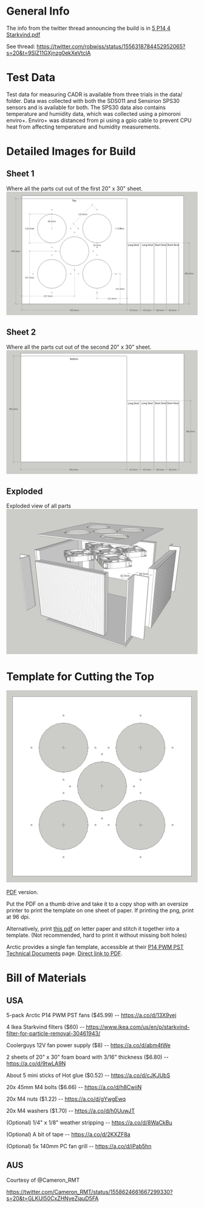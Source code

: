 # General Info

The info from the twitter thread announcing the build is in [5 P14 4 Starkvind.pdf](5%20P14%204%20Starkvind.pdf)

See thread: https://twitter.com/robwiss/status/1556318784452952065?s=20&t=9SlZ11GXjnzg0ekXeVtclA

# Test Data

Test data for measuring CADR is available from three trials in the data/ folder. Data was collected with both the SDS011 and Sensirion SPS30 sensors and is available for both. The SPS30 data also contains temperature and humidity data, which was collected using a pimoroni enviro+. Enviro+ was distanced from pi using a gpio cable to prevent CPU heat from affecting temperature and humidity measurements.

# Detailed Images for Build

## Sheet 1

Where all the parts cut out of the first 20" x 30" sheet.
![sheet-1](sheet_1.png)

## Sheet 2

Where all the parts cut out of the second 20" x 30" sheet.
![sheet-2](sheet_2.png)

## Exploded

Exploded view of all parts
![exploded](exploded.png)

# Template for Cutting the Top
![top-template](top_template.png)

[PDF](top_template_fullsize.pdf) version.

Put the PDF on a thumb drive and take it to a copy shop with an oversize printer to print the template on one sheet of paper. If printing the png, print at 96 dpi.

Alternatively, print [this pdf](top_template_lettersize.pdf) on letter paper and stitch it together into a template. (Not recommended, hard to print it without missing bolt holes)

Arctic provides a single fan template, accessible at their [P14 PWM PST Technical Documents](https://support.arctic.de/p14-pwm-pst/docs) page. [Direct link to PDF](https://support.arctic.de/products/p14-pwm-pst/techdocs/140mm_fan-Mounting_hole_pattern.pdf).

# Bill of Materials 

## USA

5-pack Arctic P14 PWM PST fans ($45.99) -- https://a.co/d/13X9yej

4 Ikea Starkvind filters ($60) -- https://www.ikea.com/us/en/p/starkvind-filter-for-particle-removal-30461943/

Coolerguys 12V fan power supply ($8) -- https://a.co/d/abm4tWe

2 sheets of 20" x 30" foam board with 3/16" thickness ($6.80) -- https://a.co/d/9twLA9N

About 5 mini sticks of Hot glue ($0.52) -- https://a.co/d/cJKJUbS

20x 45mm M4 bolts ($6.66) -- https://a.co/d/h8CwiiN

20x M4 nuts ($1.22) -- https://a.co/d/gYwgEwq

20x M4 washers ($1.70) --  https://a.co/d/h0UuwJT

(Optional) 1/4" x 1/8" weather stripping -- https://a.co/d/8WaCkBu

(Optional) A bit of tape -- https://a.co/d/2KXZF8a

(Optional) 5x 140mm PC fan grill -- https://a.co/d/iPab5hn

## AUS

Courtesy of @Cameron_RMT

https://twitter.com/Cameron_RMT/status/1558624661667299330?s=20&t=GLKUI50CxZHNyeZjauD5FA
